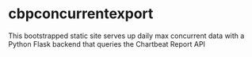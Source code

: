 # cbpconcurrentexport
This bootstrapped static site serves up daily max concurrent data with a Python Flask backend that queries the Chartbeat Report API
